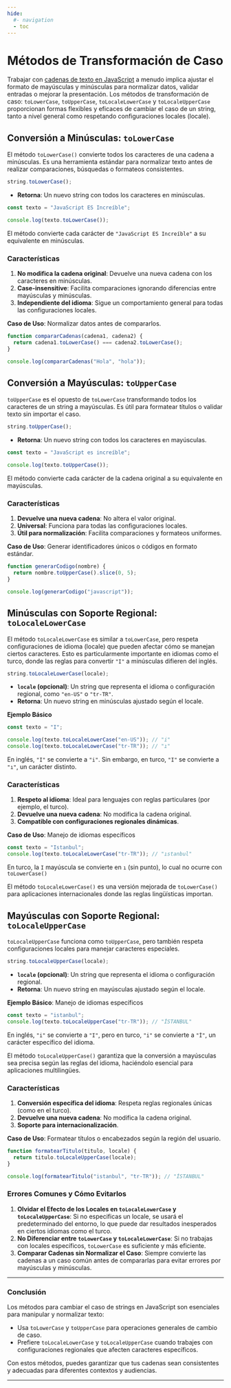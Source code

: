 ```yaml
---
hide:
  #- navigation
  - toc
---
```


<link rel="stylesheet" href="../../assets/stylesheets/javascript.css">

# **Métodos de Transformación de Caso**

Trabajar con [cadenas de texto en JavaScript](../string/) a menudo implica ajustar el formato de mayúsculas y minúsculas para normalizar datos, validar entradas o mejorar la presentación. Los métodos de transformación de caso: `toLowerCase`, `toUpperCase`, `toLocaleLowerCase` y `toLocaleUpperCase` proporcionan formas flexibles y eficaces de cambiar el caso de un string, tanto a nivel general como respetando configuraciones locales (locale).

## **Conversión a Minúsculas: `toLowerCase`**

El método `toLowerCase()` convierte todos los caracteres de una cadena a minúsculas. Es una herramienta estándar para normalizar texto antes de realizar comparaciones, búsquedas o formateos consistentes.

```js linenums="1" title="javascript"
string.toLowerCase();
```

  - **Retorna**: Un nuevo string con todos los caracteres en minúsculas.

```js linenums="1" title="javascript"
const texto = "JavaScript ES Increíble";

console.log(texto.toLowerCase());
```

El método convierte cada carácter de `"JavaScript ES Increíble"` a su equivalente en minúsculas.

### **Características**

  1. **No modifica la cadena original**: Devuelve una nueva cadena con los caracteres en minúsculas.
  2. **Case-insensitive**: Facilita comparaciones ignorando diferencias entre mayúsculas y minúsculas.
  3. **Independiente del idioma**: Sigue un comportamiento general para todas las configuraciones locales.

**Caso de Uso**: Normalizar datos antes de compararlos.

```js linenums="1" title="javascript"
function compararCadenas(cadena1, cadena2) {
  return cadena1.toLowerCase() === cadena2.toLowerCase();
}

console.log(compararCadenas("Hola", "hola"));
```

## **Conversión a Mayúsculas: `toUpperCase`**

`toUpperCase` es el opuesto de `toLowerCase` transformando todos los caracteres de un string a mayúsculas. Es útil para formatear títulos o validar texto sin importar el caso.

```js linenums="1" title="javascript"
string.toUpperCase();
```

  - **Retorna**: Un nuevo string con todos los caracteres en mayúsculas.

```js linenums="1" title="javascript"
const texto = "JavaScript es increíble";

console.log(texto.toUpperCase());
```

El método convierte cada carácter de la cadena original a su equivalente en mayúsculas.

### **Características**

  1. **Devuelve una nueva cadena**: No altera el valor original.
  2. **Universal**: Funciona para todas las configuraciones locales.
  3. **Útil para normalización**: Facilita comparaciones y formateos uniformes.

**Caso de Uso**: Generar identificadores únicos o códigos en formato estándar.

```js linenums="1" title="javascript"
function generarCodigo(nombre) {
  return nombre.toUpperCase().slice(0, 5);
}

console.log(generarCodigo("javascript")); 
```

## **Minúsculas con Soporte Regional: `toLocaleLowerCase`**

El método `toLocaleLowerCase` es similar a `toLowerCase`, pero respeta configuraciones de idioma (locale) que pueden afectar cómo se manejan ciertos caracteres. Esto es particularmente importante en idiomas como el turco, donde las reglas para convertir `"I"` a minúsculas difieren del inglés.

```js linenums="1" title="javascript"
string.toLocaleLowerCase(locale);
```

  - **`locale` (opcional)**: Un string que representa el idioma o configuración regional, como `"en-US"` o `"tr-TR"`.
  - **Retorna**: Un nuevo string en minúsculas ajustado según el locale.

**Ejemplo Básico**

```js linenums="1" title="javascript"
const texto = "I";

console.log(texto.toLocaleLowerCase("en-US")); // "i"
console.log(texto.toLocaleLowerCase("tr-TR")); // "ı"
```

En inglés, `"I"` se convierte a `"i"`. Sin embargo, en turco, `"I"` se convierte a `"ı"`, un carácter distinto.

### **Características**

  1. **Respeto al idioma**: Ideal para lenguajes con reglas particulares (por ejemplo, el turco).
  2. **Devuelve una nueva cadena**: No modifica la cadena original.
  3. **Compatible con configuraciones regionales dinámicas**.

**Caso de Uso**: Manejo de idiomas específicos

```js linenums="1" title="javascript"
const texto = "Istanbul";
console.log(texto.toLocaleLowerCase("tr-TR")); // "ıstanbul"
```

En turco, la `I` mayúscula se convierte en `ı` (sin punto), lo cual no ocurre con `toLowerCase()`

El método `toLocaleLowerCase()` es una versión mejorada de `toLowerCase()` para aplicaciones internacionales donde las reglas lingüísticas importan.

## **Mayúsculas con Soporte Regional: `toLocaleUpperCase`**

`toLocaleUpperCase` funciona como `toUpperCase`, pero también respeta configuraciones locales para manejar caracteres especiales.

```js linenums="1" title="javascript"
string.toLocaleUpperCase(locale);
```

  - **`locale` (opcional)**: Un string que representa el idioma o configuración regional.
  - **Retorna**: Un nuevo string en mayúsculas ajustado según el locale.

**Ejemplo Básico**: Manejo de idiomas específicos

```js linenums="1" title="javascript"
const texto = "istanbul";
console.log(texto.toLocaleUpperCase("tr-TR")); // "İSTANBUL"
```

En inglés, `"i"` se convierte a `"I"`, pero en turco, `"i"` se convierte a `"İ"`, un carácter específico del idioma.

El método `toLocaleUpperCase()` garantiza que la conversión a mayúsculas sea precisa según las reglas del idioma, haciéndolo esencial para aplicaciones multilingües.

### **Características**

  1. **Conversión específica del idioma**: Respeta reglas regionales únicas (como en el turco).
  2. **Devuelve una nueva cadena**: No modifica la cadena original.
  3. **Soporte para internacionalización**.

**Caso de Uso**: Formatear títulos o encabezados según la región del usuario.

```js linenums="1" title="javascript"
function formatearTitulo(titulo, locale) {
  return titulo.toLocaleUpperCase(locale);
}

console.log(formatearTitulo("istanbul", "tr-TR")); // "İSTANBUL"
```

### **Errores Comunes y Cómo Evitarlos**

  1. **Olvidar el Efecto de los Locales en `toLocaleLowerCase` y `toLocaleUpperCase`**: Si no especificas un locale, se usará el predeterminado del entorno, lo que puede dar resultados inesperados en ciertos idiomas como el turco.
  2. **No Diferenciar entre `toLowerCase` y `toLocaleLowerCase`**: Si no trabajas con locales específicos, `toLowerCase` es suficiente y más eficiente.
  3. **Comparar Cadenas sin Normalizar el Caso**: Siempre convierte las cadenas a un caso común antes de compararlas para evitar errores por mayúsculas y minúsculas.

***

### **Conclusión**

Los métodos para cambiar el caso de strings en JavaScript son esenciales para manipular y normalizar texto:

  - Usa `toLowerCase` y `toUpperCase` para operaciones generales de cambio de caso.
  - Prefiere `toLocaleLowerCase` y `toLocaleUpperCase` cuando trabajes con configuraciones regionales que afecten caracteres específicos.

Con estos métodos, puedes garantizar que tus cadenas sean consistentes y adecuadas para diferentes contextos y audiencias.

***

<br>
